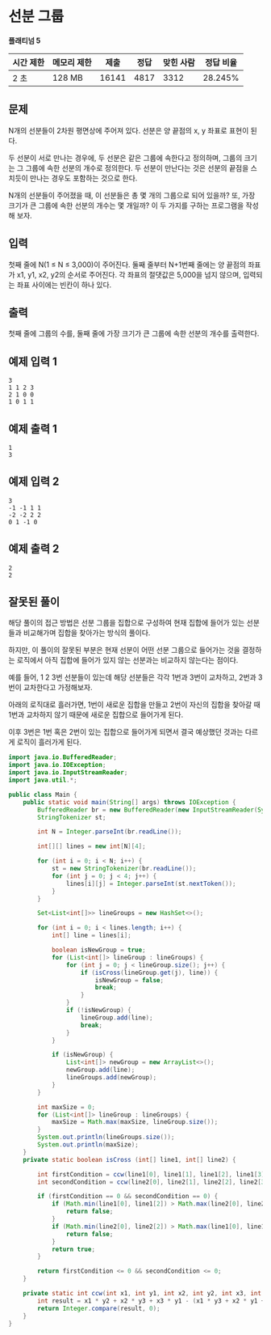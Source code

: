 # 선분 그룹

**플래티넘 5**

|시간 제한|	메모리 제한|	제출	|정답|	맞힌 사람|	정답 비율|
|---|---|---|---|---|---|
|2 초	|128 MB	|16141|	4817	|3312	|28.245%|

## 문제

N개의 선분들이 2차원 평면상에 주어져 있다. 선분은 양 끝점의 x, y 좌표로 표현이 된다.

두 선분이 서로 만나는 경우에, 두 선분은 같은 그룹에 속한다고 정의하며, 그룹의 크기는 그 그룹에 속한 선분의 개수로 정의한다. 두 선분이 만난다는 것은 선분의 끝점을 스치듯이 만나는 경우도 포함하는 것으로 한다.

N개의 선분들이 주어졌을 때, 이 선분들은 총 몇 개의 그룹으로 되어 있을까? 또, 가장 크기가 큰 그룹에 속한 선분의 개수는 몇 개일까? 이 두 가지를 구하는 프로그램을 작성해 보자.

## 입력 

첫째 줄에 N(1 ≤ N ≤ 3,000)이 주어진다. 둘째 줄부터 N+1번째 줄에는 양 끝점의 좌표가 x1, y1, x2, y2의 순서로 주어진다. 각 좌표의 절댓값은 5,000을 넘지 않으며, 입력되는 좌표 사이에는 빈칸이 하나 있다.

## 출력 

첫째 줄에 그룹의 수를, 둘째 줄에 가장 크기가 큰 그룹에 속한 선분의 개수를 출력한다.

## 예제 입력 1

```
3
1 1 2 3
2 1 0 0
1 0 1 1
```

## 예제 출력 1

```
1
3
```

## 예제 입력 2

```
3
-1 -1 1 1
-2 -2 2 2
0 1 -1 0
```

## 예제 출력 2

```
2
2
```

## 잘못된 풀이

해당 풀이의 접근 방법은 선분 그룹을 집합으로 구성하여 현재 집합에 들어가 있는 선분들과 비교해가며 집합을 찾아가는 방식의 풀이다.

하지만, 이 풀이의 잘못된 부분은 현재 선분이 어떤 선분 그룹으로 들어가는 것을 결정하는 로직에서 아직 집합에 들어가 있지 않는 선분과는 비교하지 않는다는 점이다.

예를 들어, 1 2 3번 선분들이 있는데 해당 선분들은 각각 1번과 3번이 교차하고, 2번과 3번이 교차한다고 가정해보자.

아래의 로직대로 흘러가면, 1번이 새로운 집합을 만들고 2번이 자신의 집합을 찾아갈 때 1번과 교차하지 않기 때문에 새로운 집합으로 들어가게 된다.

이후 3번은 1번 혹은 2번이 있는 집합으로 들어가게 되면서 결국 예상했던 것과는 다르게 로직이 흘러가게 된다.

```java
import java.io.BufferedReader;
import java.io.IOException;
import java.io.InputStreamReader;
import java.util.*;

public class Main {
    public static void main(String[] args) throws IOException {
        BufferedReader br = new BufferedReader(new InputStreamReader(System.in));
        StringTokenizer st;

        int N = Integer.parseInt(br.readLine());

        int[][] lines = new int[N][4];

        for (int i = 0; i < N; i++) {
            st = new StringTokenizer(br.readLine());
            for (int j = 0; j < 4; j++) {
                lines[i][j] = Integer.parseInt(st.nextToken());
            }
        }

        Set<List<int[]>> lineGroups = new HashSet<>();

        for (int i = 0; i < lines.length; i++) {
            int[] line = lines[i];

            boolean isNewGroup = true;
            for (List<int[]> lineGroup : lineGroups) {
                for (int j = 0; j < lineGroup.size(); j++) {
                    if (isCross(lineGroup.get(j), line)) {
                        isNewGroup = false;
                        break;
                    }
                }
                if (!isNewGroup) {
                    lineGroup.add(line);
                    break;
                }
            }

            if (isNewGroup) {
                List<int[]> newGroup = new ArrayList<>();
                newGroup.add(line);
                lineGroups.add(newGroup);
            }
        }

        int maxSize = 0;
        for (List<int[]> lineGroup : lineGroups) {
            maxSize = Math.max(maxSize, lineGroup.size());
        }
        System.out.println(lineGroups.size());
        System.out.println(maxSize);
    }
    private static boolean isCross (int[] line1, int[] line2) {

        int firstCondition = ccw(line1[0], line1[1], line1[2], line1[3], line2[0], line2[1]) * ccw(line1[0], line1[1], line1[2], line1[3], line2[2], line2[3]);
        int secondCondition = ccw(line2[0], line2[1], line2[2], line2[3], line1[0], line1[1]) * ccw(line2[0], line2[1], line2[2], line2[3], line1[2], line1[3]);

        if (firstCondition == 0 && secondCondition == 0) {
            if (Math.min(line1[0], line1[2]) > Math.max(line2[0], line2[2]) || Math.min(line1[1], line1[3]) > Math.max(line2[1], line2[3])) {
                return false;
            }
            if (Math.min(line2[0], line2[2]) > Math.max(line1[0], line1[2]) || Math.min(line2[1], line2[3]) > Math.max(line1[1], line1[3])) {
                return false;
            }
            return true;
        }

        return firstCondition <= 0 && secondCondition <= 0;
    }

    private static int ccw(int x1, int y1, int x2, int y2, int x3, int y3) {
        int result = x1 * y2 + x2 * y3 + x3 * y1 - (x1 * y3 + x2 * y1 + x3 * y2);
        return Integer.compare(result, 0);
    }
}
```
